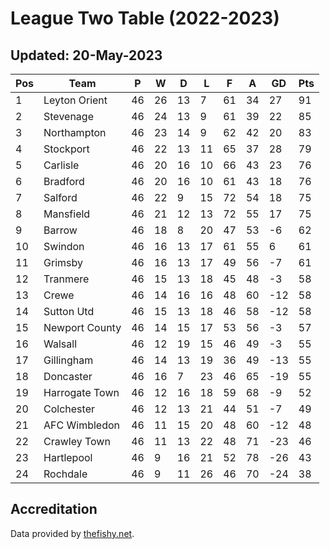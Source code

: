 # League Two Table (2022-2023)
## Updated: 20-May-2023

| Pos | Team | P | W | D | L | F | A | GD | Pts |
| --- | --- | --- | --- | --- | --- | --- | --- | --- | --- |
| 1 | Leyton Orient | 46 | 26 | 13 | 7 | 61 | 34 | 27 | 91 |
| 2 | Stevenage | 46 | 24 | 13 | 9 | 61 | 39 | 22 | 85 |
| 3 | Northampton | 46 | 23 | 14 | 9 | 62 | 42 | 20 | 83 |
| 4 | Stockport | 46 | 22 | 13 | 11 | 65 | 37 | 28 | 79 |
| 5 | Carlisle | 46 | 20 | 16 | 10 | 66 | 43 | 23 | 76 |
| 6 | Bradford | 46 | 20 | 16 | 10 | 61 | 43 | 18 | 76 |
| 7 | Salford | 46 | 22 | 9 | 15 | 72 | 54 | 18 | 75 |
| 8 | Mansfield | 46 | 21 | 12 | 13 | 72 | 55 | 17 | 75 |
| 9 | Barrow | 46 | 18 | 8 | 20 | 47 | 53 | -6 | 62 |
| 10 | Swindon | 46 | 16 | 13 | 17 | 61 | 55 | 6 | 61 |
| 11 | Grimsby | 46 | 16 | 13 | 17 | 49 | 56 | -7 | 61 |
| 12 | Tranmere | 46 | 15 | 13 | 18 | 45 | 48 | -3 | 58 |
| 13 | Crewe | 46 | 14 | 16 | 16 | 48 | 60 | -12 | 58 |
| 14 | Sutton Utd | 46 | 15 | 13 | 18 | 46 | 58 | -12 | 58 |
| 15 | Newport County | 46 | 14 | 15 | 17 | 53 | 56 | -3 | 57 |
| 16 | Walsall | 46 | 12 | 19 | 15 | 46 | 49 | -3 | 55 |
| 17 | Gillingham | 46 | 14 | 13 | 19 | 36 | 49 | -13 | 55 |
| 18 | Doncaster | 46 | 16 | 7 | 23 | 46 | 65 | -19 | 55 |
| 19 | Harrogate Town | 46 | 12 | 16 | 18 | 59 | 68 | -9 | 52 |
| 20 | Colchester | 46 | 12 | 13 | 21 | 44 | 51 | -7 | 49 |
| 21 | AFC Wimbledon | 46 | 11 | 15 | 20 | 48 | 60 | -12 | 48 |
| 22 | Crawley Town | 46 | 11 | 13 | 22 | 48 | 71 | -23 | 46 |
| 23 | Hartlepool | 46 | 9 | 16 | 21 | 52 | 78 | -26 | 43 |
| 24 | Rochdale | 46 | 9 | 11 | 26 | 46 | 70 | -24 | 38 |

## Accreditation 

Data provided by [thefishy.net](https://www.thefishy.net/).